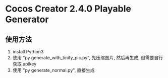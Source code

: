 Cocos Creator 2.4.0 Playable Generator
===========================

## 使用方法

1. install Python3
2. 使用 "py generate_with_tinify_pic.py", 先压缩图片, 然后再生成, 但需要自行获取 apikey
3. 使用 "py generate_normal.py", 直接生成